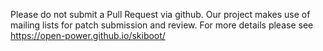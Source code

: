 Please do not submit a Pull Request via github.  Our project makes use of
mailing lists for patch submission and review.  For more details please
see https://open-power.github.io/skiboot/
